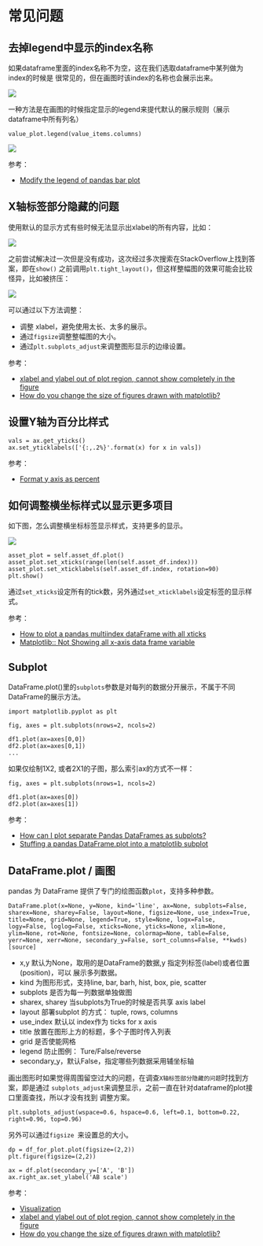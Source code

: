 # 常见问题

## 去掉legend中显示的index名称

如果dataframe里面的index名称不为空，这在我们选取dataframe中某列做为index的时候是
很常见的，但在画图时该index的名称也会展示出来。

![](legend_shown_index_name.PNG)

一种方法是在画图的时候指定显示的legend来提代默认的展示规则（展示dataframe中所有列名）

```
value_plot.legend(value_items.columns)
```

![](legend_shown_index_name_correct.PNG)

参考：

- [Modify the legend of pandas bar plot](https://stackoverflow.com/questions/33149428/modify-the-legend-of-pandas-bar-plot)

## X轴标签部分隐藏的问题

使用默认的显示方式有些时候无法显示出xlabel的所有内容，比如：

![](xlabel_was_hided.png)

之前尝试解决过一次但是没有成功，这次经过多次搜索在StackOverflow上找到答案，即在`show()`
之前调用`plt.tight_layout()`，但这样整幅图的效果可能会比较怪异，比如被挤压：

![](tight_layout.png)


可以通过以下方法调整：

- 调整 xlabel，避免使用太长、太多的展示。
- 通过`figsize`调整整幅图的大小。
- 通过`plt.subplots_adjust`来调整图形显示的边缘设置。

参考：

- [xlabel and ylabel out of plot region, cannot show completely in the figure
](https://stackoverflow.com/questions/29767386/xlabel-and-ylabel-out-of-plot-region-cannot-show-completely-in-the-figure)
- [How do you change the size of figures drawn with matplotlib?](https://stackoverflow.com/questions/332289/how-do-you-change-the-size-of-figures-drawn-with-matplotlib)


## 设置Y轴为百分比样式

```
vals = ax.get_yticks()
ax.set_yticklabels(['{:,.2%}'.format(x) for x in vals])
```

参考：

- [Format y axis as percent](https://stackoverflow.com/questions/31357611/format-y-axis-as-percent)

## 如何调整横坐标样式以显示更多项目

如下图，怎么调整横坐标标签显示样式，支持更多的显示。

![](low_x_item_number.png)

```
asset_plot = self.asset_df.plot()
asset_plot.set_xticks(range(len(self.asset_df.index)))
asset_plot.set_xticklabels(self.asset_df.index, rotation=90)
plt.show()
```

通过`set_xticks`设定所有的tick数，另外通过`set_xticklabels`设定标签的显示样式。

参考：

- [How to plot a pandas multiindex dataFrame with all xticks](https://stackoverflow.com/questions/21281322/how-to-plot-a-pandas-multiindex-dataframe-with-all-xticks)
- [Matplotlib:: Not Showing all x-axis data frame variable](https://stackoverflow.com/questions/32572419/matplotlib-not-showing-all-x-axis-data-frame-variable?rq=1)

## Subplot

DataFrame.plot()里的`subplots`参数是对每列的数据分开展示，不属于不同DataFrame的展示方法。

```
import matplotlib.pyplot as plt

fig, axes = plt.subplots(nrows=2, ncols=2)

df1.plot(ax=axes[0,0])
df2.plot(ax=axes[0,1])
...
```

如果仅绘制1X2, 或者2X1的子图，那么索引ax的方式不一样：

```
fig, axes = plt.subplots(nrows=1, ncols=2)

df1.plot(ax=axes[0])
df2.plot(ax=axes[1])
```

参考：

- [How can I plot separate Pandas DataFrames as subplots?](https://stackoverflow.com/questions/22483588/how-can-i-plot-separate-pandas-dataframes-as-subplots)
- [Stuffing a pandas DataFrame.plot into a matplotlib subplot](https://stackoverflow.com/questions/21962508/stuffing-a-pandas-dataframe-plot-into-a-matplotlib-subplot/21967899#21967899)

## DataFrame.plot / 画图

pandas 为 DataFrame 提供了专门的绘图函数`plot`，支持多种参数。

```
DataFrame.plot(x=None, y=None, kind='line', ax=None, subplots=False, sharex=None, sharey=False, layout=None, figsize=None, use_index=True, title=None, grid=None, legend=True, style=None, logx=False, logy=False, loglog=False, xticks=None, yticks=None, xlim=None, ylim=None, rot=None, fontsize=None, colormap=None, table=False, yerr=None, xerr=None, secondary_y=False, sort_columns=False, **kwds)[source]
```

- x,y 默认为None，取用的是DataFrame的数据,y 指定列标签(label)或者位置(position)，可以
展示多列数据。
- kind 为图形形式，支持line, bar, barh, hist, box, pie, scatter
- subplots 是否为每一列数据单独做图
- sharex, sharey 当subplots为True的时候是否共享 axis label
- layout 部署subplot 的方式： tuple, rows, columns
- use_index 默认以 index作为 ticks for x axis
- title 放置在图形上方的标题，多个子图时传入列表
- grid 是否使能网格
- legend 防止图例： Ture/False/reverse
- secondary_y，默认False，指定哪些列数据采用辅坐标轴

画出图形时如果觉得周围留空过大的问题，在调查`X轴标签部分隐藏的问题`时找到方案，即是通过
`subplots_adjust`来调整显示，之前一直在针对dataframe的plot接口里面查找，所以才没有找到
调整方案。

```
plt.subplots_adjust(wspace=0.6, hspace=0.6, left=0.1, bottom=0.22, right=0.96, top=0.96)
```

另外可以通过`figsize `来设置总的大小。

```
dp = df_for_plot.plot(figsize=(2,2))
plt.figure(figsize=(2,2))
```

```
ax = df.plot(secondary_y=['A', 'B'])
ax.right_ax.set_ylabel('AB scale')
```

参考：

- [Visualization](https://pandas.pydata.org/pandas-docs/stable/user_guide/visualization.html)
- [xlabel and ylabel out of plot region, cannot show completely in the figure
](https://stackoverflow.com/questions/29767386/xlabel-and-ylabel-out-of-plot-region-cannot-show-completely-in-the-figure)
- [How do you change the size of figures drawn with matplotlib?](https://stackoverflow.com/questions/332289/how-do-you-change-the-size-of-figures-drawn-with-matplotlib)
